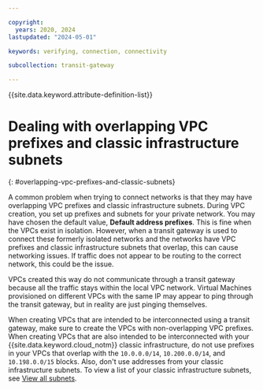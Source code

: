 ```yaml
---

copyright:
  years: 2020, 2024
lastupdated: "2024-05-01"

keywords: verifying, connection, connectivity

subcollection: transit-gateway

---
```


{{site.data.keyword.attribute-definition-list}}

# Dealing with overlapping VPC prefixes and classic infrastructure subnets
{: #overlapping-vpc-prefixes-and-classic-subnets}

A common problem when trying to connect networks is that they may have overlapping VPC prefixes and classic infrastructure subnets. During VPC creation, you set up prefixes and subnets for your private network. You may have chosen the default value, **Default address prefixes**. This is fine when the VPCs exist in isolation. However, when a transit gateway is used to connect these formerly isolated networks and the networks have VPC prefixes and classic infrastructure subnets that overlap, this can cause networking issues. If traffic does not appear to be routing to the correct network, this could be the issue.

VPCs created this way do not communicate through a transit gateway because all the traffic stays within the local VPC network. Virtual Machines provisioned on different VPCs with the same IP may appear to ping through the transit gateway, but in reality are just pinging themselves.

When creating VPCs that are intended to be interconnected using a transit gateway, make sure to create the VPCs with non-overlapping VPC prefixes. When creating VPCs that are also intended to be interconnected with your {{site.data.keyword.cloud_notm}} classic infrastructure, do not use prefixes in your VPCs that overlap with the `10.0.0.0/14`, `10.200.0.0/14`, and `10.198.0.0/15` blocks. Also, don't use addresses from your classic infrastructure subnets. To view a list of your classic infrastructure subnets, see [View all subnets](/docs/subnets?topic=subnets-view-all-subnets).
